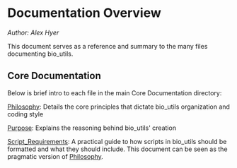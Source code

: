 Documentation Overview
======================

*Author: Alex Hyer*

This document serves as a reference and summary to the many files
documenting bio_utils.

Core Documentation
------------------

Below is brief intro to each file in the main Core Documentation directory:

[Philosophy](Philosophy.md): Details the core principles that dictate
bio_utils organization and coding style

[Purpose](Purpose.md): Explains the reasoning behind bio_utils' creation

[Script_Requirements](Script_Requirements.md): A practical guide to how scripts
in bio_utils should be formatted and what they should include. This document 
can be seen as the pragmatic version of [Philosophy](Philosophy.md).
